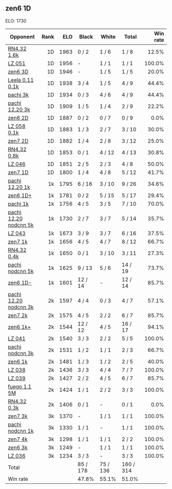 ## zen6 1D ##

ELO: 1730

Opponent | Rank | ELO | Black | White | Total | Win rate
---------|-----:|----:|-------|-------|-------|-------:
[RN4.32 1.6k](RN4.32%201.6k.md) | 1D | 1963 | 0 / 2 | 1 / 6 | 1 / 8 | 12.5%
[LZ 051](LZ%20051.md) | 1D | 1956 | - | 1 / 1 | 1 / 1 | 100.0%
[zen6 3D](zen6%203D.md) | 1D | 1946 | - | 1 / 5 | 1 / 5 | 20.0%
[Leela 0.11 0.1k](Leela%200.11%200.1k.md) | 1D | 1938 | 3 / 4 | 1 / 5 | 4 / 9 | 44.4%
[pachi 3k](pachi%203k.md) | 1D | 1934 | 0 / 3 | 4 / 6 | 4 / 9 | 44.4%
[pachi 12.20 3k](pachi%2012.20%203k.md) | 1D | 1909 | 1 / 5 | 1 / 4 | 2 / 9 | 22.2%
[zen6 2D](zen6%202D.md) | 1D | 1887 | 0 / 2 | 0 / 7 | 0 / 9 | 0.0%
[LZ 058 0.1k](LZ%20058%200.1k.md) | 1D | 1883 | 1 / 3 | 2 / 7 | 3 / 10 | 30.0%
[zen7 2D](zen7%202D.md) | 1D | 1882 | 1 / 4 | 2 / 8 | 3 / 12 | 25.0%
[RN4.32 0.8k](RN4.32%200.8k.md) | 1D | 1853 | 0 / 1 | 4 / 12 | 4 / 13 | 30.8%
[LZ 046](LZ%20046.md) | 1D | 1851 | 2 / 5 | 2 / 3 | 4 / 8 | 50.0%
[zen7 1D](zen7%201D.md) | 1D | 1800 | 1 / 4 | 4 / 8 | 5 / 12 | 41.7%
[pachi 12.20 1k](pachi%2012.20%201k.md) | 1k | 1795 | 6 / 16 | 3 / 10 | 9 / 26 | 34.6%
[zen6 1D+](zen6%201D+.md) | 1k | 1781 | 0 / 2 | 5 / 15 | 5 / 17 | 29.4%
[pachi 1k](pachi%201k.md) | 1k | 1756 | 4 / 5 | 3 / 5 | 7 / 10 | 70.0%
[pachi 12.20 nodcnn 5k](pachi%2012.20%20nodcnn%205k.md) | 1k | 1730 | 2 / 7 | 3 / 7 | 5 / 14 | 35.7%
[LZ 043](LZ%20043.md) | 1k | 1673 | 3 / 9 | 3 / 7 | 6 / 16 | 37.5%
[zen7 1k](zen7%201k.md) | 1k | 1656 | 4 / 5 | 4 / 7 | 8 / 12 | 66.7%
[RN4.32 0.4k](RN4.32%200.4k.md) | 1k | 1650 | 0 / 1 | 3 / 10 | 3 / 11 | 27.3%
[pachi nodcnn 5k](pachi%20nodcnn%205k.md) | 1k | 1625 | 9 / 13 | 5 / 6 | 14 / 19 | 73.7%
[zen6 1D-](zen6%201D-.md) | 1k | 1601 | 12 / 14 | - | 12 / 14 | 85.7%
[pachi 12.20 nodcnn 3k](pachi%2012.20%20nodcnn%203k.md) | 2k | 1597 | 4 / 4 | 0 / 3 | 4 / 7 | 57.1%
[zen7 2k](zen7%202k.md) | 2k | 1575 | 4 / 5 | 2 / 2 | 6 / 7 | 85.7%
[zen6 1k+](zen6%201k+.md) | 2k | 1544 | 12 / 12 | 4 / 5 | 16 / 17 | 94.1%
[LZ 041](LZ%20041.md) | 2k | 1540 | 3 / 3 | 2 / 2 | 5 / 5 | 100.0%
[pachi nodcnn 3k](pachi%20nodcnn%203k.md) | 2k | 1531 | 1 / 2 | 1 / 1 | 2 / 3 | 66.7%
[zen6 1k](zen6%201k.md) | 2k | 1481 | 1 / 3 | 1 / 2 | 2 / 5 | 40.0%
[LZ 038](LZ%20038.md) | 2k | 1436 | 3 / 3 | 4 / 4 | 7 / 7 | 100.0%
[LZ 039](LZ%20039.md) | 2k | 1427 | 2 / 2 | 4 / 5 | 6 / 7 | 85.7%
[fuego 1.1 5M](fuego%201.1%205M.md) | 2k | 1424 | 1 / 1 | 2 / 2 | 3 / 3 | 100.0%
[RN4.32 0.3k](RN4.32%200.3k.md) | 2k | 1406 | 0 / 1 | - | 0 / 1 | 0.0%
[zen7 3k](zen7%203k.md) | 3k | 1370 | - | 1 / 1 | 1 / 1 | 100.0%
[pachi nodcnn 1k](pachi%20nodcnn%201k.md) | 3k | 1330 | 1 / 1 | - | 1 / 1 | 100.0%
[zen7 4k](zen7%204k.md) | 3k | 1298 | 1 / 1 | 1 / 1 | 2 / 2 | 100.0%
[zen6 3k](zen6%203k.md) | 3k | 1249 | - | 1 / 1 | 1 / 1 | 100.0%
[LZ 036](LZ%20036.md) | 3k | 1234 | 3 / 3 | - | 3 / 3 | 100.0%
Total | | | 85 / 178 | 75 / 136 | 160 / 314 | 
Win rate| | | 47.8% | 55.1% | 51.0% | 
